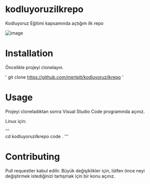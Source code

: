 # kodluyoruzilkrepo
Kodluyoruz Eğitimi kapsamında açtığım ilk repo


![image](https://user-images.githubusercontent.com/89026277/234669347-87a9cc40-058f-463c-90b5-78abe9ed9559.png)

# Installation
Öncelikle projeyi clonelayın. 

' git clone https://github.com/mertplt/kodluyoruzilkrepo '

# Usage

Projeyi cloneladıktan sonra Visual Studio Code programında açınız.

Linux için:

'''  
cd kodluyoruzilkrepo
code . 
'''

# Contributing

Pull requestler kabul edilir. Büyük değişiklikler için, lütfen önce neyi değiştirmek istediğinizi tartışmak için bir konu açınız.

